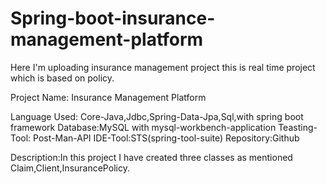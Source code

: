 # Spring-boot-insurance-management-platform
Here I'm uploading insurance management project this is real time project which is based on policy.

Project Name: Insurance Management Platform

Language Used: Core-Java,Jdbc,Spring-Data-Jpa,Sql,with spring boot framework
Database:MySQL with mysql-workbench-application
Teasting-Tool: Post-Man-API
IDE-Tool:STS(spring-tool-suite)
Repository:Github

Description:In this project I have created three classes as mentioned Claim,Client,InsurancePolicy.
